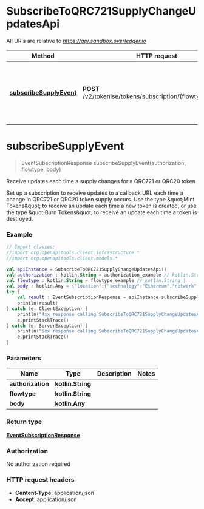 # SubscribeToQRC721SupplyChangeUpdatesApi

All URIs are relative to *https://api.sandbox.overledger.io*

Method | HTTP request | Description
------------- | ------------- | -------------
[**subscribeSupplyEvent**](SubscribeToQRC721SupplyChangeUpdatesApi.md#subscribeSupplyEvent) | **POST** /v2/tokenise/tokens/subscription/{flowtype}/supply | Receive updates each time a supply changes for a QRC721 or QRC20 token


<a name="subscribeSupplyEvent"></a>
# **subscribeSupplyEvent**
> EventSubscriptionResponse subscribeSupplyEvent(authorization, flowtype, body)

Receive updates each time a supply changes for a QRC721 or QRC20 token

Set up a subscription to receive updates to a callback URL each time a change in QRC721 or QRC20 token supply occurs. Use the type \&quot;Mint Tokens\&quot; to receive an update each time a new token is created, or use the type \&quot;Burn Tokens\&quot; to receive an update each time a token is destroyed.

### Example
```kotlin
// Import classes:
//import org.openapitools.client.infrastructure.*
//import org.openapitools.client.models.*

val apiInstance = SubscribeToQRC721SupplyChangeUpdatesApi()
val authorization : kotlin.String = authorization_example // kotlin.String | 
val flowtype : kotlin.String = flowtype_example // kotlin.String | 
val body : kotlin.Any = {"location":{"technology":"Ethereum","network":"Ethereum Goerli Testnet"},"callbackUrl":"https://eo2vmypzncjgeoi.m.pipedream.net","type":"Burn Tokens","requestDetails":{"tokenName":"QNTNFT"}} // kotlin.Any | 
try {
    val result : EventSubscriptionResponse = apiInstance.subscribeSupplyEvent(authorization, flowtype, body)
    println(result)
} catch (e: ClientException) {
    println("4xx response calling SubscribeToQRC721SupplyChangeUpdatesApi#subscribeSupplyEvent")
    e.printStackTrace()
} catch (e: ServerException) {
    println("5xx response calling SubscribeToQRC721SupplyChangeUpdatesApi#subscribeSupplyEvent")
    e.printStackTrace()
}
```

### Parameters

Name | Type | Description  | Notes
------------- | ------------- | ------------- | -------------
 **authorization** | **kotlin.String**|  |
 **flowtype** | **kotlin.String**|  |
 **body** | **kotlin.Any**|  |

### Return type

[**EventSubscriptionResponse**](EventSubscriptionResponse.md)

### Authorization

No authorization required

### HTTP request headers

 - **Content-Type**: application/json
 - **Accept**: application/json

